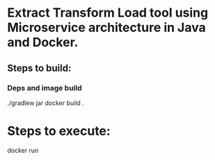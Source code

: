 Extract Transform Load tool using Microservice architecture in Java and Docker.
===================

## Steps to build:

### Deps and image build

./gradlew jar
docker build .

# Steps to execute:

docker run <image generated above>



